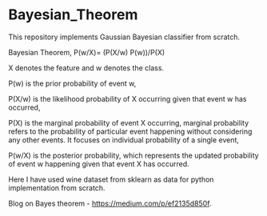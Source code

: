 # Bayesian_Theorem
This repository implements Gaussian Bayesian classifier from scratch.

Bayesian Theorem,
P(w/X)=  (P(X/w)  P(w))/P(X) 

X denotes the feature and w denotes the class.

P(w) is the prior probability of event w,

P(X/w) is the likelihood probability of X occurring given that event w has occurred,

P(X) is the marginal probability of event X occurring, marginal probability refers to the probability of particular event happening without considering any other events. It focuses on individual probability of a single event,

P(w/X) is the posterior probability, which represents the updated probability of event w happening given that event X has occurred.

Here I have used wine dataset from sklearn as data for python implementation from scratch.

Blog on Bayes theorem - https://medium.com/p/ef2135d850f.
